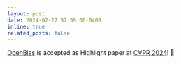 ```yaml
---
layout: post
date: 2024-02-27 07:59:00-0400
inline: true
related_posts: false
---
```


[OpenBias](https://arxiv.org/abs/2404.07990) is accepted as Highlight paper at [CVPR 2024](https://cvpr.thecvf.com/)! 🚀
